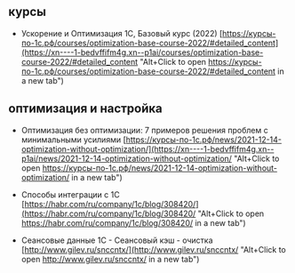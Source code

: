 ## курсы
- Ускорение и Оптимизация 1С, Базовый курс (2022) [https://курсы-по-1с.рф/courses/optimization-base-course-2022/#detailed_content](https://xn----1-bedvffifm4g.xn--p1ai/courses/optimization-base-course-2022/#detailed_content "Alt+Click to open https://курсы-по-1с.рф/courses/optimization-base-course-2022/#detailed_content in a new tab")



## оптимизация и настройка

- Оптимизация без оптимизации: 7 примеров решения проблем с минимальными усилиями [https://курсы-по-1с.рф/news/2021-12-14-optimization-without-optimization/](https://xn----1-bedvffifm4g.xn--p1ai/news/2021-12-14-optimization-without-optimization/ "Alt+Click to open https://курсы-по-1с.рф/news/2021-12-14-optimization-without-optimization/ in a new tab")

- Способы интеграции с 1С [https://habr.com/ru/company/1c/blog/308420/](https://habr.com/ru/company/1c/blog/308420/ "Alt+Click to open https://habr.com/ru/company/1c/blog/308420/ in a new tab")

- Сеансовые данные 1С - Сеансовый кэш - очистка [http://www.gilev.ru/snccntx/](http://www.gilev.ru/snccntx/ "Alt+Click to open http://www.gilev.ru/snccntx/ in a new tab")
